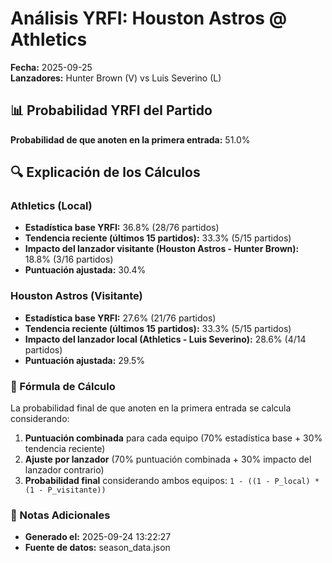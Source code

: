 # Análisis YRFI: Houston Astros @ Athletics

**Fecha:** 2025-09-25  
**Lanzadores:** Hunter Brown (V) vs Luis Severino (L)

## 📊 Probabilidad YRFI del Partido

**Probabilidad de que anoten en la primera entrada:** 51.0%

## 🔍 Explicación de los Cálculos

### Athletics (Local)
- **Estadística base YRFI:** 36.8% (28/76 partidos)
- **Tendencia reciente (últimos 15 partidos):** 33.3% (5/15 partidos)
- **Impacto del lanzador visitante (Houston Astros - Hunter Brown):** 18.8% (3/16 partidos)
- **Puntuación ajustada:** 30.4%

### Houston Astros (Visitante)
- **Estadística base YRFI:** 27.6% (21/76 partidos)
- **Tendencia reciente (últimos 15 partidos):** 33.3% (5/15 partidos)
- **Impacto del lanzador local (Athletics - Luis Severino):** 28.6% (4/14 partidos)
- **Puntuación ajustada:** 29.5%

### 📝 Fórmula de Cálculo

La probabilidad final de que anoten en la primera entrada se calcula considerando:
1. **Puntuación combinada** para cada equipo (70% estadística base + 30% tendencia reciente)
2. **Ajuste por lanzador** (70% puntuación combinada + 30% impacto del lanzador contrario)
3. **Probabilidad final** considerando ambos equipos: `1 - ((1 - P_local) * (1 - P_visitante))`

### 📌 Notas Adicionales

- **Generado el:** 2025-09-24 13:22:27
- **Fuente de datos:** season_data.json
